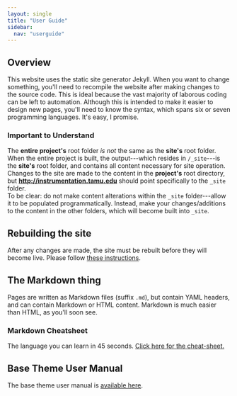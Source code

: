 ```yaml
---
layout: single
title: "User Guide"
sidebar:
  nav: "userguide"
---
```

## Overview
This website uses the static site generator Jekyll. When you want to change something, you'll need to recompile the website after making changes to the source code. This is ideal because the vast majority of laborous coding can be left to automation. Although this is intended to make it easier to design new pages, you'll need to know the syntax, which spans six or seven programming languages. It's easy, I promise.

### Important to Understand
The **entire project's** root folder *is not* the same as the **site's** root folder. When the entire project is built, the output---which resides in `/_site`---is the **site's** root folder, and contains all content necessary for site operation. Changes to the site are made to the content in the **project's** root directory, but **http://instrumentation.tamu.edu** should point specifically to the `_site` folder.  
To be clear: do not make content alterations within the `_site` folder---allow it to be populated programmatically. Instead, make your changes/additions to the content in the other folders, which will become built into `_site`.

## Rebuilding the site
After any changes are made, the site must be rebuilt before they will become live. Please follow [these instructions](/userguide/rebuilding/).

## The Markdown thing
Pages are written as Markdown files (suffix `.md`), but contain YAML headers, and can contain Markdown or HTML content. Markdown is much easier than HTML, as you'll soon see.  

### Markdown Cheatsheet
The language you can learn in 45 seconds. [Click here for the cheat-sheet.](https://github.com/adam-p/markdown-here/wiki/Markdown-Cheatsheet)

## Base Theme User Manual
The base theme user manual is [available here](https://mmistakes.github.io/minimal-mistakes/docs/quick-start-guide/).